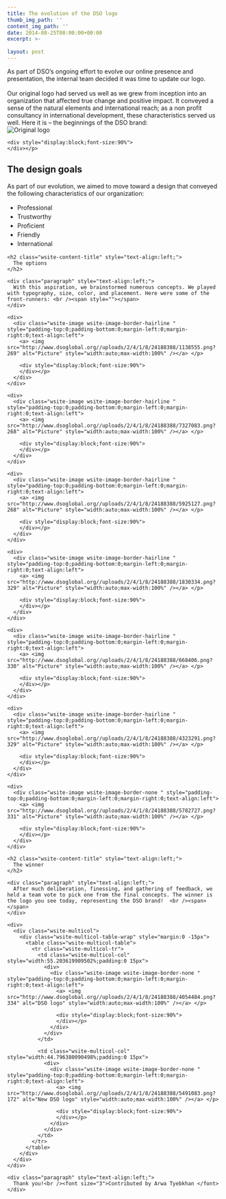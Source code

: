 ```yaml
---
title: The evolution of the DSO logo
thumb_img_path: ''
content_img_path: ''
date: 2014-08-25T00:00:00+00:00
excerpt: >-
  
layout: post
---
```

<div class="paragraph" style="text-align:left;">
  As part of DSO’s ongoing effort to evolve our online presence and presentation, the internal team decided it was time to update our logo. <br /><span></span><br /><span></span> Our original logo had served us well as we grew from inception into an organization that affected true change and positive impact. It conveyed a sense of the natural elements and international reach; as a non profit consultancy in international development, these characteristics served us well. Here it is – the beginnings of the DSO brand: <br /><span></span>
</div>

<div>
  <div class="wsite-image wsite-image-border-none " style="padding-top:0;padding-bottom:0;margin-left:0;margin-right:0;text-align:left">
    <a> <img src="http://www.dsoglobal.org//uploads/2/4/1/8/24188388/6843188.png?268" alt="Original logo" style="width:auto;max-width:100%" /></a> </p> 
    
    <div style="display:block;font-size:90%">
    </div></p>
  </div>
</div>

<h2 class="wsite-content-title" style="text-align:left;">
  The design goals 
</h2>

<div class="paragraph" style="text-align:left;">
  As part of our evolution, we aimed to move toward a design that conveyed the following characteristics of our organization: </p> 
  
  <ul>
    <li>
      <span style="line-height: 1.5;">Professional</span>
    </li>
    <li>
      <span style="line-height: 1.5;">Trustworthy</span>
    </li>
    <li>
      <span style="line-height: 1.5;">Proficient </span>
    </li>
    <li>
      <span style="line-height: 1.5;">Friendly</span>
    </li>
    <li>
      <span style="line-height: 1.5;">International</span>
    </li>
  </ul>
  
  <p>
    <span></span> </div> 
    
    <h2 class="wsite-content-title" style="text-align:left;">
      The options 
    </h2>
    
    <div class="paragraph" style="text-align:left;">
      With this aspiration, we brainstormed numerous concepts. We played with typography, size, color, and placement. Here were some of the front-runners: <br /><span style=""></span>
    </div>
    
    <div>
      <div class="wsite-image wsite-image-border-hairline " style="padding-top:0;padding-bottom:0;margin-left:0;margin-right:0;text-align:left">
        <a> <img src="http://www.dsoglobal.org//uploads/2/4/1/8/24188388/1138555.png?269" alt="Picture" style="width:auto;max-width:100%" /></a> </p> 
        
        <div style="display:block;font-size:90%">
        </div></p>
      </div>
    </div>
    
    <div>
      <div class="wsite-image wsite-image-border-hairline " style="padding-top:0;padding-bottom:0;margin-left:0;margin-right:0;text-align:left">
        <a> <img src="http://www.dsoglobal.org//uploads/2/4/1/8/24188388/7327083.png?268" alt="Picture" style="width:auto;max-width:100%" /></a> </p> 
        
        <div style="display:block;font-size:90%">
        </div></p>
      </div>
    </div>
    
    <div>
      <div class="wsite-image wsite-image-border-hairline " style="padding-top:0;padding-bottom:0;margin-left:0;margin-right:0;text-align:left">
        <a> <img src="http://www.dsoglobal.org//uploads/2/4/1/8/24188388/5925127.png?268" alt="Picture" style="width:auto;max-width:100%" /></a> </p> 
        
        <div style="display:block;font-size:90%">
        </div></p>
      </div>
    </div>
    
    <div>
      <div class="wsite-image wsite-image-border-hairline " style="padding-top:0;padding-bottom:0;margin-left:0;margin-right:0;text-align:left">
        <a> <img src="http://www.dsoglobal.org//uploads/2/4/1/8/24188388/1830334.png?329" alt="Picture" style="width:auto;max-width:100%" /></a> </p> 
        
        <div style="display:block;font-size:90%">
        </div></p>
      </div>
    </div>
    
    <div>
      <div class="wsite-image wsite-image-border-hairline " style="padding-top:0;padding-bottom:0;margin-left:0;margin-right:0;text-align:left">
        <a> <img src="http://www.dsoglobal.org//uploads/2/4/1/8/24188388/668406.png?330" alt="Picture" style="width:auto;max-width:100%" /></a> </p> 
        
        <div style="display:block;font-size:90%">
        </div></p>
      </div>
    </div>
    
    <div>
      <div class="wsite-image wsite-image-border-hairline " style="padding-top:0;padding-bottom:0;margin-left:0;margin-right:0;text-align:left">
        <a> <img src="http://www.dsoglobal.org//uploads/2/4/1/8/24188388/4323291.png?329" alt="Picture" style="width:auto;max-width:100%" /></a> </p> 
        
        <div style="display:block;font-size:90%">
        </div></p>
      </div>
    </div>
    
    <div>
      <div class="wsite-image wsite-image-border-none " style="padding-top:0;padding-bottom:0;margin-left:0;margin-right:0;text-align:left">
        <a> <img src="http://www.dsoglobal.org//uploads/2/4/1/8/24188388/5782727.png?331" alt="Picture" style="width:auto;max-width:100%" /></a> </p> 
        
        <div style="display:block;font-size:90%">
        </div></p>
      </div>
    </div>
    
    <h2 class="wsite-content-title" style="text-align:left;">
      The winner
    </h2>
    
    <div class="paragraph" style="text-align:left;">
      After much deliberation, finessing, and gathering of feedback, we held a team vote to pick one from the final concepts. The winner is the logo you see today, representing the DSO brand!  <br /><span></span>
    </div>
    
    <div>
      <div class="wsite-multicol">
        <div class="wsite-multicol-table-wrap" style="margin:0 -15px">
          <table class="wsite-multicol-table">
            <tr class="wsite-multicol-tr">
              <td class="wsite-multicol-col" style="width:55.203619909502%;padding:0 15px">
                <div>
                  <div class="wsite-image wsite-image-border-none " style="padding-top:0;padding-bottom:0;margin-left:0;margin-right:0;text-align:left">
                    <a> <img src="http://www.dsoglobal.org//uploads/2/4/1/8/24188388/4054484.png?334" alt="DSO logo" style="width:auto;max-width:100%" /></a> </p> 
                    
                    <div style="display:block;font-size:90%">
                    </div></p>
                  </div>
                </div>
              </td>
              
              <td class="wsite-multicol-col" style="width:44.796380090498%;padding:0 15px">
                <div>
                  <div class="wsite-image wsite-image-border-none " style="padding-top:0;padding-bottom:0;margin-left:0;margin-right:0;text-align:left">
                    <a> <img src="http://www.dsoglobal.org//uploads/2/4/1/8/24188388/5491083.png?172" alt="New DSO logo" style="width:auto;max-width:100%" /></a> </p> 
                    
                    <div style="display:block;font-size:90%">
                    </div></p>
                  </div>
                </div>
              </td>
            </tr>
          </table>
        </div>
      </div>
    </div>
    
    <div class="paragraph" style="text-align:left;">
      Thank you!<br /><font size="3">Contributed by Arwa Tyebkhan </font>
    </div>
